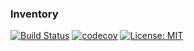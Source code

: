 ### Inventory 
[![Build Status](https://travis-ci.org/khurramsyed/inventory.svg?branch=master)](https://travis-ci.org/khurramsyed/inventory)
[![codecov](https://codecov.io/gh/khurramsyed/inventory/branch/master/graph/badge.svg)](https://codecov.io/gh/khurramsyed/inventory)
[![License: MIT](https://img.shields.io/badge/License-MIT-blue.svg)](/LICENSE)
